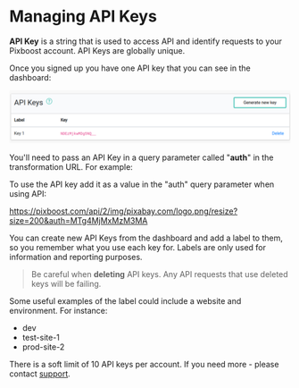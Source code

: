 # Managing API Keys

**API Key** is a string that is used to access API and identify requests to your Pixboost account. API Keys are globally unique.

Once you signed up you have one API key that you can see in the dashboard:

![](../.gitbook/assets/manage-api-keys/api-keys-list.png)

You'll need to pass an API Key in a query parameter called "**auth**" in the transformation URL. For example:

To use the API key add it as a value in the "auth" query parameter when using API:

https://pixboost.com/api/2/img/pixabay.com/logo.png/resize?size=200&auth=MTg4MjMxMzM3MA

You can create new API Keys from the dashboard and add a label to them, so you remember what you use each key for. Labels are only used for information and reporting purposes.

> Be careful when **deleting** API keys. Any API requests that use deleted keys will be failing.

Some useful examples of the label could include a website and environment. For instance:

* dev
* test-site-1
* prod-site-2

There is a soft limit of 10 API keys per account. If you need more - please contact [support](mailto:customer.service@pixboost.com).
